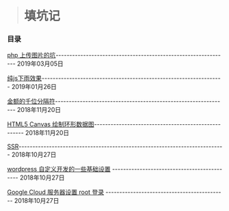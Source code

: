 > # 填坑记
### 目录
[php 上传图片的坑](https://github.com/brownliu/Blog/issues/7)---------------------------------------------------------------  2019年03月05日

[纯js下雨效果](https://github.com/brownliu/Blog/issues/6)------------------------------------------------------------------  2019年01月26日

[金额的千位分隔符](https://github.com/brownliu/Blog/issues/5)---------------------------------------------------------------  2018年11月20日

[HTML5 Canvas 绘制环形数据图](https://github.com/brownliu/Blog/issues/4)----------------------------------------------------  2018年11月20日

[SSR](https://github.com/brownliu/Blog/issues/3)---------------------------------------------------------------------------  2018年10月27日

[wordpress 自定义开发的一些基础设置](https://github.com/brownliu/Blog/issues/2)  --------------------------------------------  2018年10月27日

[Google Cloud 服务器设置 root 登录](https://github.com/brownliu/Blog/issues/1)  --------------------------------------------  2018年10月27日
